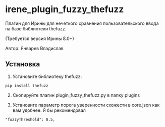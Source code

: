 # irene_plugin_fuzzy_thefuzz

Плагин для Ирины для нечеткого сравнения пользовательского ввода на базе библиотеки thefuzz.

(Требуется версия Ирины 8.0+)

Автор: Январев Владислав

## Установка

1. Установите библиотеку thefuzz:
```
pip install thefuzz
```

2. Скопируйте плагин plugin_fuzzy_thefuzz.py в папку plugins

3. Установите параметр порога уверенности схожести в core.json как вам удобнее. Я бы рекомендовал
```
"fuzzyThreshold": 0.5,
```
